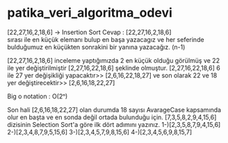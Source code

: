 # patika_veri_algoritma_odevi

[22,27,16,2,18,6] -> Insertion Sort
Cevap : [22,27,16,2,18,6]  
sırası ile en küçük elemanı bulup en başa yazacagız ve her seferinde bulduğumuz en küçükten sonrakini bir yanına yazacağız. (n-1)

[22,27,16,2,18,6] inceleme yaptığımızda 2 en küçük olduğu görülmüş ve 22 ile yer değiştirilmiştir [2,27,16,22,18,6]  şeklinde olmuştur.
[2,27,16,22,18,6] 6 ile 27 yer değişikliği yapacaktır>> [2,6,16,22,18,27] ve son olarak 22 ve 18 yer değiştirecektir>> [2,6,16,18,22,27] 

Big o notation : O(2ⁿ)

Son hali [2,6,16,18,22,27]  olan durumda 18 sayısı AvarageCase kapsamında olur en başta ve en sonda değil ortada bulunduğu için.
[7,3,5,8,2,9,4,15,6] dizisinin Selection Sort'a göre ilk dört adımını yazınız.
1-)[2,3,5,8,7,9,4,15,6]
2-)[2,3,4,8,7,9,5,15,6]
3-)[2,3,4,5,7,9,8,15,6]
4-)[2,3,4,5,6,9,8,15,7]
